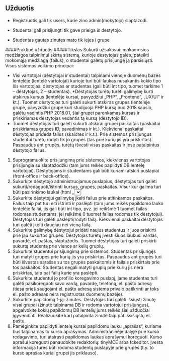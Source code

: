 ## Užduotis


* Registruotis gali tik users, kurie zino admin(mokytojo) slaptazodi.

* Studentai gali prisijungti tik gave prieiga is destytojo.

* Studentas gautas zinutes mato tik iejes i grupe




####Praktinė užduotis
#####Tikslas
Sukurti užsakovui:  mokomosios medžiagos talpinimui skirtą sistemą, kurioje dėstytojas galėtų pateikti mokomąją medžiagą (failus), o studentai galėtų prisijungę ją parsisiųsti.
Visos sistemos veikimo principai: 
* Visi vartotojai (dėstytojai ir studentai) talpinami vienoje duomenų bazės lentelėje (lentelė vartotojai) kurioje turi būti laukas nusakantis kokio tipo šis vartotojas: dėstytojas ar studentas (gali būti int tipo, tuomet tarkime 1 – dėstytojas, 2 – studentas). 
*Dėstytojas turėtų turėti galimybę kurti atskirus kursus (lentelėje kursai, pavyzdžiui „PHP“, „Frontend“, „UX/UI“ ir kt.). Tuomet dėstytojas turi galėti sukurti atskiras grupes (lentelėje grupė, pavyzdžiui grupė kuri studijuoja PHP kursą nuo 2018 sausio, galėtų vadintis PHP 2018.01, šiai grupei parenkamas kursas ir priskiriamas dėstytojas vedantis tą kursą (dėstytojo ID). 
* Tuomet dėstytojas turi galėti sukurti atskirai grupei paskaitas (paskaitai priskiriamas grupės ID, pavadinimas ir kt.). Kiekvienai paskaitai dėstytojas prideda failus (skaidres ir k.t.). 
Prie sistemos prisijungus studentui turėtų rodyti tik jo grupes (tas prie kurių jis yra priskirtas). Paspaudus ant grupės, turėtų išvesti visas paskaitas ir jose patalpintus dėstytojo failus.


1. Suprogramuokite prisijungimą prie sistemos, kiekvienas vartotojas prisijungia su slaptažodžiu (tam jums reikės papildyti DB lentelę vartotojai). Dėstytojams ir studentams gali būti kuriami atskiri puslapiai (front-office ir back-office). 
2. Sukurkite dėstytojo administruojamus puslapius, dėstytojas turi galėti sukurti/redaguoti/ištrinti kursus, grupes, paskaitas. Visur kur galima turi būti pasirinkimo laukai (html „<select>“, pavyzdžiui kuriant naują grupę kursas turi būti pasirenkamas iš sąrašo). 
3. Sukurkite dėstytojui galimybę įkelti failus prie atitinkamos paskaitos. Failus taip pat turi eiti ištrinti ir paslėpti (tam jums reikės papildomo lauko lentelėje failai, jis gali būti int tipo, pvz. jei reikšmė 1 tuomet failas rodomas studentams, jei reikšmė 0 tuomet failas rodomas tik dėstytojui). Dėstytojas turi galėti paslėpti/rodyti failą. Kiekvienai paskaitai dėstytojas turi galėti įkelti daugiau nei vieną failą.
4. Sukurkite galimybę dėstytojui pridėti naujus studentus ir juos priskirti prie jau sukurtos grupės. Dėstytojas turėtų įvesti šiuos laukus: vardas, pavardė, el. paštas, slaptažodis. Tuomet dėstytojas turi galėti priskirti sukurtą studentą prie vienos ar kelių grupių.
5. Sukurkite studentui prisijungimą prie sistemos. Studentas prisijungęs turi matyti grupes prie kurių jis yra priskirtas. Paspaudus ant grupės turi būti išvestas sąrašas su tos grupės paskaitomis ir failais priskirtais prie tos paskaitos. Studentas negali matyti grupių prie kurių jis nėra priskirtas, taip pat failų kurie yra paslėpti.
6. Sukurkite studentui jo profilio koregavimo puslapį, jame studentas turi galėti pasikoreguoti savo vardą, pavardę, telefoną, el. pašto adresą (tiesa prieš saugojant el. pašto adresą sistema privalo patikrinti ar toks el. pašto adresas nėra registruotas duomenų bazėje).
7. Sukurkite papildomą f-ją: žinutes. Dėstytojas turi galėti išsiųsti žinutę visai grupei (žinutė talpinama DB ir rodoma vartotojui prisijungus), apgalvokite kokių papildomų DB lentelių jums reikės šiai užduočiai įgyvendinti. Realizuokite kad patalpinta žinutė taip pat išsisiųstų el. paštu.
8. Pamėginkite papildyti lentelę kursai papildomu lauku „aprašas“, kuriame bus talpinamas to kurso aprašymas. Administracinėje dalyje prie kurso redagavimo, turi atsirasti papildomas laukas aprašymui koreguoti. Kurso aprašui koreguoti panaudokite redaktorių: tinyMCE arba fckeditor. Įvesta informacija turės būti rodoma studentų puslapyje prie grupės (t.y. to kurso aprašas kuriai grupei jis priklauso).
